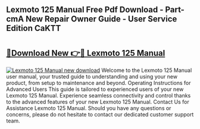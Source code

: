 ## Lexmoto 125 Manual Free Pdf Download - Part-cmA New Repair Owner Guide - User Service Edition CaKTT

# <h2><a href="http://bc74758.oget.top/?id=Lexmoto+125+Manual">🔗Download New 👉🔴 Lexmoto 125 Manual</a></h2>

[![Lexmoto 125 Manual new download](https://i.imgur.com/5g1atiW.png)](http://bc74758.oget.top/?id=Lexmoto+125+Manual)
Welcome to the Lexmoto 125 Manual user manual, your trusted guide to understanding and using your new product, from setup to maintenance and beyond. Operating Instructions for Advanced Users This guide is tailored to experienced users of your new Lexmoto 125 Manual. Experience seamless connectivity and control thanks to the advanced features of your new Lexmoto 125 Manual. Contact Us for Assistance Lexmoto 125 Manual. Should you have any questions or concerns, please do not hesitate to contact our dedicated customer support team.
